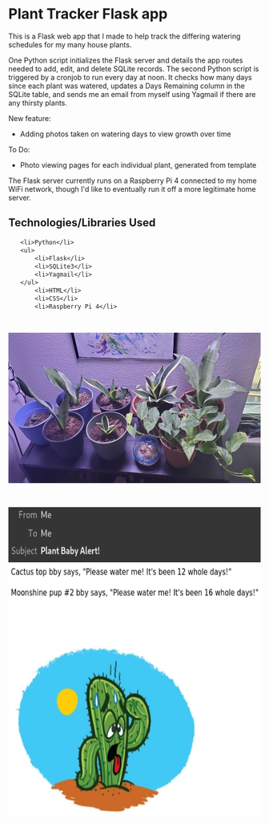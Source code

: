 <h1>Plant Tracker Flask app</h1>

<p>
This is a Flask web app that I made to help track the differing watering schedules for my many house plants.
</p>
<p>
One Python script initializes the Flask server and details the app routes needed to add, edit, and delete SQLite records. The second Python
script is triggered by a cronjob to run every day at noon. It checks how many days since each plant was watered, updates a Days Remaining 
column in the SQLite table, and sends me an email from myself using Yagmail if there are any thirsty plants.

New feature:
- Adding photos taken on watering days to view growth over time

To Do:
- Photo viewing pages for each individual plant, generated from template
</p>
<p>
The Flask server currently runs on a Raspberry Pi 4 connected to my home WiFi network, though I'd like to eventually run it off a more legitimate 
home server.
</p>

<h2>Technologies/Libraries Used</h2>
<ul>

	<li>Python</li>
	<ul>
		<li>Flask</li>
		<li>SQLite3</li>
		<li>Yagmail</li>
	</ul>
        <li>HTML</li>
        <li>CSS</li>
        <li>Raspberry Pi 4</li>
</ul>



<br>
<p align="center">
  <img width="600" height="300" src="/static/20221024.jpg">
</p>
<br>
<p align="center">
  <img width="597" height="616" src="/static/plantEmail.png">
</p>
